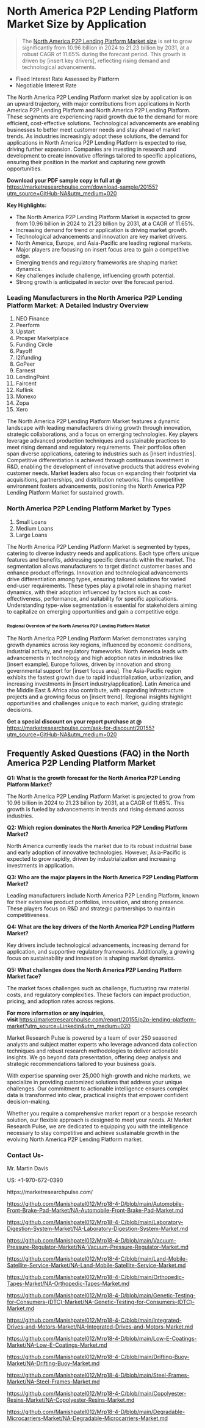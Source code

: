 <h1>North America P2P Lending Platform Market&nbsp;Size by Application</h1><blockquote><p>The <a href="https://marketresearchpulse.com/download-sample/20155?utm_source=GitHub-NA&amp;utm_medium=020">North America P2P Lending Platform Market size</a> is set to grow significantly from 10.96 billion in 2024 to 21.23 billion by 2031, at a robust CAGR of 11.65% during the forecast period. This growth is driven by [insert key drivers], reflecting rising demand and technological advancements.</p></blockquote><ul><li>Fixed Interest Rate Assessed by Platform<li> Negotiable Interest Rate</li></ul><p>The North America P2P Lending Platform market size by application is on an upward trajectory, with major contributions from applications in North America P2P Lending Platform and North America P2P Lending Platform. These segments are experiencing rapid growth due to the demand for more efficient, cost-effective solutions. Technological advancements are enabling businesses to better meet customer needs and stay ahead of market trends. As industries increasingly adopt these solutions, the demand for applications in North America P2P Lending Platform is expected to rise, driving further expansion. Companies are investing in research and development to create innovative offerings tailored to specific applications, ensuring their position in the market and capturing new growth opportunities.</p><p><strong>Download your PDF sample copy in full at @ </strong><a href="https://marketresearchpulse.com/download-sample/20155?utm_source=GitHub-NA&amp;utm_medium=020">https://marketresearchpulse.com/download-sample/20155?utm_source=GitHub-NA&amp;utm_medium=020</a></p><p><strong>Key Highlights: </strong></p><ul><li>The North America P2P Lending Platform Market is expected to grow from 10.96 billion in 2024 to 21.23 billion by 2031, at a CAGR of 11.65%.</li><li>Increasing demand for trend or application is driving market growth.</li><li>Technological advancements and innovation are key market drivers.</li><li>North America, Europe, and Asia-Pacific are leading regional markets.</li><li>Major players are focusing on insert focus area to gain a competitive edge.</li><li>Emerging trends and regulatory frameworks are shaping market dynamics.</li><li>Key challenges include challenge, influencing growth potential.</li><li>Strong growth is anticipated in sector over the forecast period.</li></ul><h3>Leading Manufacturers in the North America P2P Lending Platform Market: A Detailed Industry Overview</h3><ol><li>NEO Finance</li><li>Peerform</li><li>Upstart</li><li>Prosper Marketplace</li><li>Funding Circle</li><li>Payoff</li><li>I2ifunding</li><li>GoPeer</li><li>Earnest</li><li>LendingPoint</li><li>Faircent</li><li>Kuflink</li><li>Monexo</li><li>Zopa</li><li>Xero</li></ol><div class="flex max-w-full flex-col flex-grow"><div class="min-h-8 text-message flex w-full flex-col items-end gap-2 whitespace-normal break-words [.text-message+&amp;]:mt-5" dir="auto" data-message-author-role="assistant" data-message-id="fd8432e4-4910-450d-b182-61b7bfb0a01f" data-message-model-slug="gpt-4o"><div class="flex w-full flex-col gap-1 empty:hidden first:pt-[3px]"><div class="markdown prose w-full break-words dark:prose-invert light"><p>The North America P2P Lending Platform Market features a dynamic landscape with leading manufacturers driving growth through innovation, strategic collaborations, and a focus on emerging technologies. Key players leverage advanced production techniques and sustainable practices to meet rising demand and regulatory requirements. Their portfolios often span diverse applications, catering to industries such as [insert industries]. Competitive differentiation is achieved through continuous investment in R&amp;D, enabling the development of innovative products that address evolving customer needs. Market leaders also focus on expanding their footprint via acquisitions, partnerships, and distribution networks. This competitive environment fosters advancements, positioning the North America P2P Lending Platform Market for sustained growth.</p></div></div></div></div><h3>North America P2P Lending Platform Market by Types</h3><ol><li>Small Loans<li> Medium Loans<li> Large Loans</li></ol><div class="flex max-w-full flex-col flex-grow"><div class="min-h-8 text-message flex w-full flex-col items-end gap-2 whitespace-normal break-words [.text-message+&amp;]:mt-5" dir="auto" data-message-author-role="assistant" data-message-id="084470be-0bb7-4664-bddf-5156b4f41249" data-message-model-slug="gpt-4o-mini"><div class="flex w-full flex-col gap-1 empty:hidden first:pt-[3px]"><div class="markdown prose w-full break-words dark:prose-invert light"><p>The North America P2P Lending Platform Market is segmented by types, catering to diverse industry needs and applications. Each type offers unique features and benefits, addressing specific demands within the market. The segmentation allows manufacturers to target distinct customer bases and enhance product offerings. Innovation and technological advancements drive differentiation among types, ensuring tailored solutions for varied end-user requirements. These types play a pivotal role in shaping market dynamics, with their adoption influenced by factors such as cost-effectiveness, performance, and suitability for specific applications. Understanding type-wise segmentation is essential for stakeholders aiming to capitalize on emerging opportunities and gain a competitive edge.</p></div></div></div></div><h3><span style="font-size: 11px;">Regional Overview of the North America P2P Lending Platform Market</span></h3><div class="flex max-w-full flex-col flex-grow"><div class="min-h-8 text-message flex w-full flex-col items-end gap-2 whitespace-normal break-words [.text-message+&amp;]:mt-5" dir="auto" data-message-author-role="assistant" data-message-id="e9038762-ce64-4e30-91c9-9bd413514231" data-message-model-slug="gpt-4o-mini"><div class="flex w-full flex-col gap-1 empty:hidden first:pt-[3px]"><div class="markdown prose w-full break-words dark:prose-invert light"><p>The North America P2P Lending Platform Market demonstrates varying growth dynamics across key regions, influenced by economic conditions, industrial activity, and regulatory frameworks. North America leads with advancements in technology and high adoption rates in industries like [insert example]. Europe follows, driven by innovation and strong governmental support for [insert focus area]. The Asia-Pacific region exhibits the fastest growth due to rapid industrialization, urbanization, and increasing investments in [insert industry/application]. Latin America and the Middle East &amp; Africa also contribute, with expanding infrastructure projects and a growing focus on [insert trend]. Regional insights highlight opportunities and challenges unique to each market, guiding strategic decisions.</p></div></div></div></div><p><strong>Get a special discount on your report purchase at @ </strong><a href="https://marketresearchpulse.com/ask-for-discount/20155?utm_source=GitHub-NA&amp;utm_medium=020">https://marketresearchpulse.com/ask-for-discount/20155?utm_source=GitHub-NA&amp;utm_medium=020</a></p><h2>Frequently Asked Questions (FAQ) in the North America P2P Lending Platform Market</h2><p><strong>Q1: What is the growth forecast for the North America P2P Lending Platform Market?</strong></p><p>The North America P2P Lending Platform Market is projected to grow from 10.96 billion in 2024 to 21.23 billion by 2031, at a CAGR of 11.65%. This growth is fueled by advancements in trends and rising demand across industries.</p><p><strong>Q2: Which region dominates the North America P2P Lending Platform Market?</strong></p><p>North America currently leads the market due to its robust industrial base and early adoption of innovative technologies. However, Asia-Pacific is expected to grow rapidly, driven by industrialization and increasing investments in application.</p><p><strong>Q3: Who are the major players in the North America P2P Lending Platform Market?</strong></p><p>Leading manufacturers include North America P2P Lending Platform, known for their extensive product portfolios, innovation, and strong presence. These players focus on R&amp;D and strategic partnerships to maintain competitiveness.</p><p><strong>Q4: What are the key drivers of the North America P2P Lending Platform Market?</strong></p><p>Key drivers include technological advancements, increasing demand for application, and supportive regulatory frameworks. Additionally, a growing focus on sustainability and innovation is shaping market dynamics.</p><p><strong>Q5: What challenges does the North America P2P Lending Platform Market face?</strong></p><p>The market faces challenges such as challenge, fluctuating raw material costs, and regulatory complexities. These factors can impact production, pricing, and adoption rates across regions.</p><p><strong>For more information or any inquiries, visit&nbsp;</strong><a href="https://marketresearchpulse.com/report/20155/p2p-lending-platform-market?utm_source=Linkedin&utm_medium=020">https://marketresearchpulse.com/report/20155/p2p-lending-platform-market?utm_source=Linkedin&utm_medium=020</a></p><p>Market Research Pulse is powered by a team of over 250 seasoned analysts and subject matter experts who leverage advanced data collection techniques and robust research methodologies to deliver actionable insights. We go beyond data presentation, offering deep analysis and strategic recommendations tailored to your business goals.</p><p>With expertise spanning over 25,000 high-growth and niche markets, we specialize in providing customized solutions that address your unique challenges. Our commitment to actionable intelligence ensures complex data is transformed into clear, practical insights that empower confident decision-making.</p><p>Whether you require a comprehensive market report or a bespoke research solution, our flexible approach is designed to meet your needs. At Market Research Pulse, we are dedicated to equipping you with the intelligence necessary to stay competitive and achieve sustainable growth in the evolving North America P2P Lending Platform market.</p><h3><strong>Contact Us-</strong></h3><p>Mr. Martin Davis</p><p>US: +1-970-672-0390</p><p>https://marketresearchpulse.com/</p><p><a href="https://github.com/Manishpatel012/Mrp18-4-D/blob/main/Automobile-Front-Brake-Pad-Market/NA-Automobile-Front-Brake-Pad-Market.md">https://github.com/Manishpatel012/Mrp18-4-D/blob/main/Automobile-Front-Brake-Pad-Market/NA-Automobile-Front-Brake-Pad-Market.md</a></p><p><a href="https://github.com/Manishpatel012/Mrp18-4-C/blob/main/Laboratory-Digestion-System-Market/NA-Laboratory-Digestion-System-Market.md">https://github.com/Manishpatel012/Mrp18-4-C/blob/main/Laboratory-Digestion-System-Market/NA-Laboratory-Digestion-System-Market.md</a></p><p><a href="https://github.com/Manishpatel012/Mrp18-4-D/blob/main/Vacuum-Pressure-Regulator-Market/NA-Vacuum-Pressure-Regulator-Market.md">https://github.com/Manishpatel012/Mrp18-4-D/blob/main/Vacuum-Pressure-Regulator-Market/NA-Vacuum-Pressure-Regulator-Market.md</a></p><p><a href="https://github.com/Manishpatel012/Mrp18-4-C/blob/main/Land-Mobile-Satellite-Service-Market/NA-Land-Mobile-Satellite-Service-Market.md">https://github.com/Manishpatel012/Mrp18-4-C/blob/main/Land-Mobile-Satellite-Service-Market/NA-Land-Mobile-Satellite-Service-Market.md</a></p><p><a href="https://github.com/Manishpatel012/Mrp18-4-C/blob/main/Orthopedic-Tapes-Market/NA-Orthopedic-Tapes-Market.md">https://github.com/Manishpatel012/Mrp18-4-C/blob/main/Orthopedic-Tapes-Market/NA-Orthopedic-Tapes-Market.md</a></p><p><a href="https://github.com/Manishpatel012/Mrp18-4-D/blob/main/Genetic-Testing-for-Consumers-(DTC)-Market/NA-Genetic-Testing-for-Consumers-(DTC)-Market.md">https://github.com/Manishpatel012/Mrp18-4-D/blob/main/Genetic-Testing-for-Consumers-(DTC)-Market/NA-Genetic-Testing-for-Consumers-(DTC)-Market.md</a></p><p><a href="https://github.com/Manishpatel012/Mrp18-4-C/blob/main/Integrated-Drives-and-Motors-Market/NA-Integrated-Drives-and-Motors-Market.md">https://github.com/Manishpatel012/Mrp18-4-C/blob/main/Integrated-Drives-and-Motors-Market/NA-Integrated-Drives-and-Motors-Market.md</a></p><p><a href="https://github.com/Manishpatel012/Mrp18-4-D/blob/main/Low-E-Coatings-Market/NA-Low-E-Coatings-Market.md">https://github.com/Manishpatel012/Mrp18-4-D/blob/main/Low-E-Coatings-Market/NA-Low-E-Coatings-Market.md</a></p><p><a href="https://github.com/Manishpatel012/Mrp18-4-C/blob/main/Drifting-Buoy-Market/NA-Drifting-Buoy-Market.md">https://github.com/Manishpatel012/Mrp18-4-C/blob/main/Drifting-Buoy-Market/NA-Drifting-Buoy-Market.md</a></p><p><a href="https://github.com/Manishpatel012/Mrp18-4-D/blob/main/Steel-Frames-Market/NA-Steel-Frames-Market.md">https://github.com/Manishpatel012/Mrp18-4-D/blob/main/Steel-Frames-Market/NA-Steel-Frames-Market.md</a></p><p><a href="https://github.com/Manishpatel012/Mrp18-4-C/blob/main/Copolyester-Resins-Market/NA-Copolyester-Resins-Market.md">https://github.com/Manishpatel012/Mrp18-4-C/blob/main/Copolyester-Resins-Market/NA-Copolyester-Resins-Market.md</a></p><p><a href="https://github.com/Manishpatel012/Mrp18-4-D/blob/main/Degradable-Microcarriers-Market/NA-Degradable-Microcarriers-Market.md">https://github.com/Manishpatel012/Mrp18-4-D/blob/main/Degradable-Microcarriers-Market/NA-Degradable-Microcarriers-Market.md</a></p>
